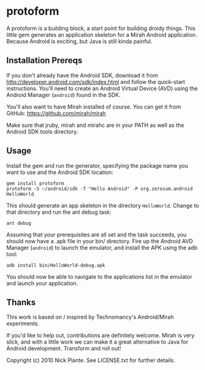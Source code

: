 # protoform

A protoform is a building block, a start point for building droidy things.
This little gem generates an application skeleton for a Mirah Android
application. Because Android is exciting, but Java is still kinda painful.

## Installation Prereqs

If you don't already have the Android SDK, download it from 
http://developer.android.com/sdk/index.html and follow the quick-start 
instructions. You'll need to create an Android Virtual Device (AVD) using the
Android Manager (`android`) found in the SDK.

You'll also want to have Mirah installed of course. You can get it from
GitHub: https://github.com/mirah/mirah

Make sure that jruby, mirah and mirahc are in your PATH as well as the Android
SDK tools directory.

## Usage

Install the gem and run the generator, specifying the package name you want to
use and the Android SDK location:

    gem install protoform
    protoform -S ~/android/sdk -T "Hello Android" -P org.zerosum.android HelloWorld

This should generate an app skeleton in the directory `HelloWorld`. Change to
that directory and run the ant debug task:

    ant debug

Assuming that your prerequisites are all set and the task succeeds, you should
now have a .apk file in your bin/ directory. Fire up the Android AVD Manager
(`android`) to launch the emulator, and install the APK using the adb tool:

    adb install bin/HelloWorld-debug.apk

You should now be able to navigate to the applications list in the emulator
and launch your application.

## Thanks

This work is based on / inspired by Technomancy's Android/Mirah experiments.

If you'd like to help out, contributions are definitely welcome. Mirah is
very slick, and with a little work we can make it a great alternative to
Java for Android development. Transform and roll out!

Copyright (c) 2010 Nick Plante. See LICENSE.txt for further details.

